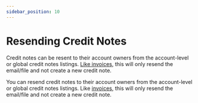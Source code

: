 ```yaml
---
sidebar_position: 10
---
```

# Resending Credit Notes

Credit notes can be resent to their account owners from the account-level or global credit notes listings. [Like invoices](AboutInvoice.md), this will only resend the email/file and not create a new credit note.

You can resend credit notes to their account owners from the account-level or global credit notes listings. Like [invoices](AboutInvoice.md), this will only resend the email/file and not create a new credit note.

